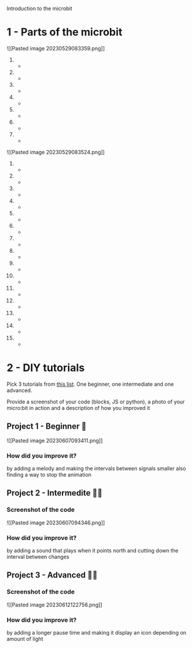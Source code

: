 Introduction to the microbit

# 1 - Parts of the microbit
![[Pasted image 20230529083359.png]]

1. -
2. -
3. -
4. -
5. -
6. -
7. -

![[Pasted image 20230529083524.png]]

1. -
2. -
3. -
4. -
5. -
6. -
7. -
8. -
9. -
10. -
11. -
12. -
13. -
14. -
15. -



# 2 - DIY tutorials

Pick 3 tutorials from [this list](https://microbit.org/projects/make-it-code-it/). One beginner, one intermediate and one advanced. 

Provide a screenshot of your code (blocks, JS or python), a photo of your micro:bit in action and a description of how you improved it

## Project 1 - Beginner 👶

![[Pasted image 20230607093411.png]]

### How did you improve it?
by adding a melody and making the intervals between signals smaller also finding a way to stop the animation
## Project 2 - Intermedite 👩‍🔧
### Screenshot of the code
![[Pasted image 20230607094346.png]]

### How did you improve it?
by adding a sound that plays when it points north and cutting down the interval between changes
## Project 3 - Advanced 👨‍🎓
### Screenshot of the code
![[Pasted image 20230612122756.png]]

### How did you improve it?
by adding a longer pause time and making it display an icon depending on amount of light
